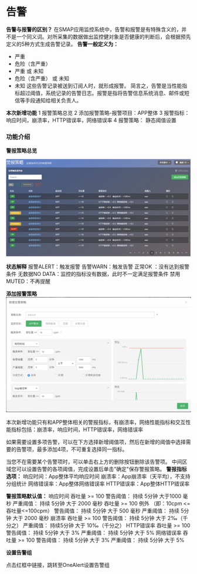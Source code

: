 # 告警

**告警与报警的区别？**
在SMAP应用监控系统中，告警和报警是有特殊含义的，并不是一个同义词。对所采集的数据做出监控健对象是否健康的判断后，会根据预先定义的5种方式生成告警记录。
**告警一般定义为：**
   * 严重
   * 危险（含严重） 
   * 严重 或 未知 
   * 危险（含严重） 或 未知 
   * 未知 
    这些告警记录被送到订阅人时，就形成报警。 
简言之，告警是当性能指标超过阈值，系统记录的告警日志。报警是指将告警信息系统消息、邮件或短信等手段通知给相关负责人。

**本次新增功能**
1 报警策略总览
2 添加报警策略-报警项目：APP整体
3 报警指标：响应时间，崩溃率，HTTP错误率，网络错误率
4 报警策略： 静态阈值设置


### 功能介绍


**警报策略总览**

![](A110.jpg)

**状态解释**
报警ALERT：触发报警 
告警WARN：触发告警
正常OK ：没有达到报警条件
无数据NO DATA：监控的指标没有数据，此时不一定满足报警条件 
禁用MUTED：不再提醒

**添加报警策略**
![](A111.jpg)

本次新增功能只有和APP整体相关的警报指标，有崩溃率，网络性能指标和交互性能指标包括：崩溃率，响应时间，HTTP错误率，网络错误率

如果需要设置多项告警，可以在下方选择新增阈值项，然后在新增的阈值中选择需要的告警项，最多添加4项，不可重复选择同一指标。

当您不在需要某个告警项时，可以单击右上方的删除按钮删除该告警项。
中间区域您可以设置告警的各项阈值，完成设置后单击"确定"保存警报策略。
**警报指标选项：**
响应时间：App整体平均响应时间
崩溃率：App崩溃率（天平均），不支持分组统计
网络错误率：App整体网络错误率
HTTP错误率：App整体HTTP错误率

**警报策略默认值：**
响应时间
吞吐量 >= 100
警告阈值： 持续 5分钟 大于1000 毫秒
严重阈值： 持续 5分钟 大于 2000 毫秒
吞吐量 >= 100  例外 （即：10cpm <=吞吐量<=100cpm）
 警告阈值： 持续 5分钟 大于 500 毫秒
 严重阈值： 持续 5分钟 大于 2000 毫秒
崩溃率
吞吐量 >= 100 
警告阈值： 持续 5分钟 大于 2‰（千分之）
严重阈值： 持续5分钟 大于 10‰（千分之）
HTTP错误率
 吞吐量 >= 100 
警告阈值： 持续 5分钟 大于 3% 
严重阈值： 持续 5分钟 大于 5%
网络错误率
吞吐量 >= 100 
警告阈值： 持续 5分钟 大于 3%
严重阈值： 持续 5分钟 大于 5%

**设置告警组**

点击红框中链接，跳转至OneAlert设置告警组


